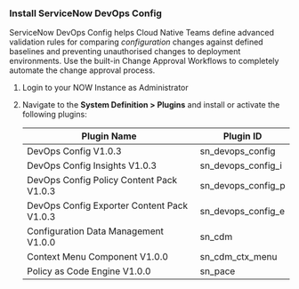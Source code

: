 ### Install ServiceNow DevOps Config

ServiceNow DevOps Config helps Cloud Native Teams define advanced validation rules for comparing *configuration* changes against defined baselines and preventing unauthorised changes to deployment environments. Use the built-in Change Approval Workflows to completely automate the change approval process.

1. Login to your NOW Instance as Administrator

1. Navigate to the **System Definition > Plugins** and install or activate the following plugins:

   | Plugin Name                                   | Plugin ID            |
   | --------------------------------------------- | -------------------- |
   | DevOps Config V1.0.3                          | sn_devops_config     |
   | DevOps Config Insights V1.0.3                 | sn_devops_config_i   |
   | DevOps Config Policy Content Pack V1.0.3      | sn_devops_config_p   |
   | DevOps Config Exporter Content Pack V1.0.3    | sn_devops_config_e   |
   | Configuration Data Management V1.0.0          | sn_cdm               |
   | Context Menu Component V1.0.0                 | sn_cdm_ctx_menu      |
   | Policy as Code Engine V1.0.0                  | sn_pace              |
